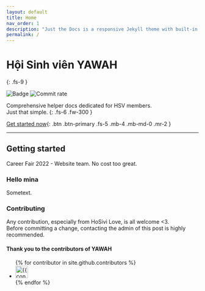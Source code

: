 ```yaml
---
layout: default
title: Home
nav_order: 1
description: "Just the Docs is a responsive Jekyll theme with built-in search that is easily customizable and hosted on GitHub Pages."
permalink: /
---
```

<!-- markdownlint-disable MD022 MD025-->
# Hội Sinh viên YAWAH
{: .fs-9 }
<!-- markdownlint-enable MD022 MD025-->

![Badge](https://img.shields.io/github/repo-size/FTU2-Student-Association/official-materials?label=YAWAH&logo=GitHub)
![Commit rate](https://img.shields.io/github/commit-activity/m/FTU2-Student-Association/official-materials?label=Commit%20rate)

Comprehensive helper docs dedicated for HSV members.  
Just that simple.
{: .fs-6 .fw-300 }

[Get started now](#getting-started){: .btn .btn-primary .fs-5 .mb-4 .mb-md-0 .mr-2 }  

---

## Getting started

Career Fair 2022 - Website team. No cost too great.

### Hello mina

Sometext.

### Contributing

Any contribution, especially from HoSivi Love, is all welcome <3.  
Before committing a change, contacting the admin of this post is highly recommended.

#### Thank you to the contributors of YAWAH
<!-- markdownlint-disable MD033-->
<ul class="list-style-none">
{% for contributor in site.github.contributors %}
  <li class="d-inline-block mr-1">
     <a href="{{ contributor.html_url }}"><img src="{{ contributor.avatar_url }}" width="32" height="32" alt="{{ contributor.login }}"/></a>
  </li>
{% endfor %}
</ul>
<!-- markdownlint-enable MD033-->
